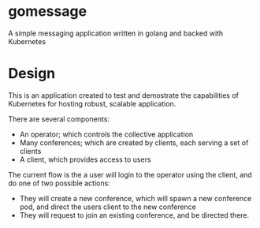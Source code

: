 # gomessage
A simple messaging application written in golang and backed with Kubernetes

# Design
This is an application created to test and demostrate the capabilities of Kubernetes for hosting robust, scalable application.

There are several components: 
  - An operator; which controls the collective application
  - Many conferences; which are created by clients, each serving a set of clients
  - A client, which provides access to users

The current flow is the a user will login to the operator using the client, and do one of two possible actions:
  - They will create a new conference, which will spawn a new conference pod, and direct the users client to the new conference
  - They will request to join an existing conference, and be directed there.